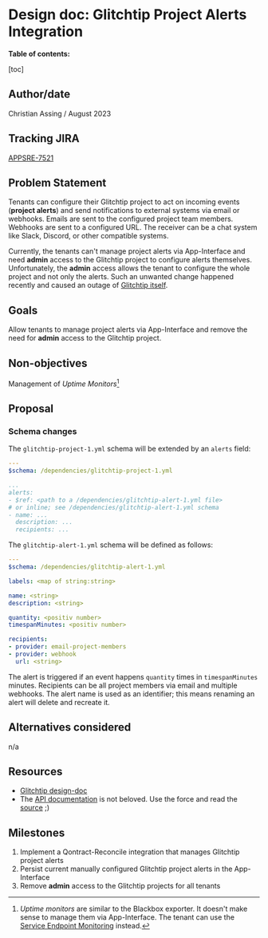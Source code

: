 # Design doc: Glitchtip Project Alerts Integration

**Table of contents:**

[toc]

## Author/date

Christian Assing / August 2023

## Tracking JIRA

[APPSRE-7521](https://issues.redhat.com/browse/APPSRE-7521)

## Problem Statement

Tenants can configure their Glitchtip project to act on incoming events (**project alerts**) and send notifications to external systems via email or webhooks. Emails are sent to the configured project team members. Webhooks are sent to a configured URL. The receiver can be a chat system like Slack, Discord, or other compatible systems.

Currently, the tenants can't manage project alerts via App-Interface and need **admin** access to the Glitchtip project to configure alerts themselves. Unfortunately, the **admin** access allows the tenant to configure the whole project and not only the alerts. Such an unwanted change happened recently and caused an outage of [Glitchtip itself](https://docs.google.com/document/d/1T1mvvuuJQKHAbj1icdqVM9_HnQfxQ9ySvPm9vZid7qM.).

## Goals

Allow tenants to manage project alerts via App-Interface and remove the need for **admin** access to the Glitchtip project.

## Non-objectives

Management of *Uptime Monitors*[^1]


## Proposal

### Schema changes

The `glitchtip-project-1.yml` schema will be extended by an `alerts` field:

```yaml
---
$schema: /dependencies/glitchtip-project-1.yml

...
alerts:
- $ref: <path to a /dependencies/glitchtip-alert-1.yml file>
# or inline; see /dependencies/glitchtip-alert-1.yml schema
- name: ...
  description: ...
  recipients: ...
```

The `glitchtip-alert-1.yml` schema will be defined as follows:

```yaml
---
$schema: /dependencies/glitchtip-alert-1.yml

labels: <map of string:string>

name: <string>
description: <string>

quantity: <positiv number>
timespanMinutes: <positiv number>

recipients:
- provider: email-project-members
- provider: webhook
  url: <string>
```

The alert is triggered if an event happens `quantity` times in `timespanMinutes` minutes.
Recipients can be all project members via email and multiple webhooks. The alert name is used as an identifier; this means renaming an alert will delete and recreate it.

## Alternatives considered

n/a

## Resources

* [Glitchtip design-doc](/docs/app-sre/design-docs/glitchtip.md)
* The [API documentation](https://app.glitchtip.com/docs/) is not beloved. Use the force and read the [source](https://gitlab.com/glitchtip/glitchtip-backend) ;)

## Milestones

1. Implement a Qontract-Reconcile integration that manages Glitchtip project alerts
1. Persist current manually configured Glitchtip project alerts in the App-Interface
1. Remove **admin** access to the Glitchtip projects for all tenants


[^1]: *Uptime monitors* are similar to the Blackbox exporter. It doesn't make sense to manage them via App-Interface. The tenant can use the [Service Endpoint Monitoring](/docs/app-sre/design-docs/service-endpoint-monitoring.md) instead.
